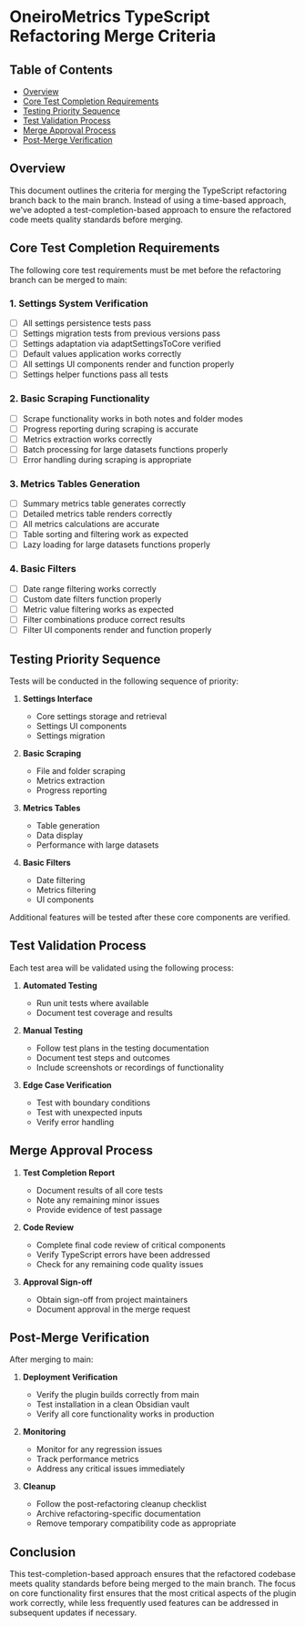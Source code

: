 # OneiroMetrics TypeScript Refactoring Merge Criteria

## Table of Contents
- [Overview](#overview)
- [Core Test Completion Requirements](#core-test-completion-requirements)
- [Testing Priority Sequence](#testing-priority-sequence)
- [Test Validation Process](#test-validation-process)
- [Merge Approval Process](#merge-approval-process)
- [Post-Merge Verification](#post-merge-verification)

## Overview

This document outlines the criteria for merging the TypeScript refactoring branch back to the main branch. Instead of using a time-based approach, we've adopted a test-completion-based approach to ensure the refactored code meets quality standards before merging.

## Core Test Completion Requirements

The following core test requirements must be met before the refactoring branch can be merged to main:

### 1. Settings System Verification
- [ ] All settings persistence tests pass
- [ ] Settings migration tests from previous versions pass
- [ ] Settings adaptation via adaptSettingsToCore verified
- [ ] Default values application works correctly
- [ ] All settings UI components render and function properly
- [ ] Settings helper functions pass all tests

### 2. Basic Scraping Functionality
- [ ] Scrape functionality works in both notes and folder modes
- [ ] Progress reporting during scraping is accurate
- [ ] Metrics extraction works correctly
- [ ] Batch processing for large datasets functions properly
- [ ] Error handling during scraping is appropriate

### 3. Metrics Tables Generation
- [ ] Summary metrics table generates correctly
- [ ] Detailed metrics table renders correctly
- [ ] All metrics calculations are accurate
- [ ] Table sorting and filtering work as expected
- [ ] Lazy loading for large datasets functions properly

### 4. Basic Filters
- [ ] Date range filtering works correctly
- [ ] Custom date filters function properly
- [ ] Metric value filtering works as expected
- [ ] Filter combinations produce correct results
- [ ] Filter UI components render and function properly

## Testing Priority Sequence

Tests will be conducted in the following sequence of priority:

1. **Settings Interface**
   - Core settings storage and retrieval
   - Settings UI components
   - Settings migration

2. **Basic Scraping**
   - File and folder scraping
   - Metrics extraction
   - Progress reporting

3. **Metrics Tables**
   - Table generation
   - Data display
   - Performance with large datasets

4. **Basic Filters**
   - Date filtering
   - Metrics filtering
   - UI components

Additional features will be tested after these core components are verified.

## Test Validation Process

Each test area will be validated using the following process:

1. **Automated Testing**
   - Run unit tests where available
   - Document test coverage and results

2. **Manual Testing**
   - Follow test plans in the testing documentation
   - Document test steps and outcomes
   - Include screenshots or recordings of functionality

3. **Edge Case Verification**
   - Test with boundary conditions
   - Test with unexpected inputs
   - Verify error handling

## Merge Approval Process

1. **Test Completion Report**
   - Document results of all core tests
   - Note any remaining minor issues
   - Provide evidence of test passage

2. **Code Review**
   - Complete final code review of critical components
   - Verify TypeScript errors have been addressed
   - Check for any remaining code quality issues

3. **Approval Sign-off**
   - Obtain sign-off from project maintainers
   - Document approval in the merge request

## Post-Merge Verification

After merging to main:

1. **Deployment Verification**
   - Verify the plugin builds correctly from main
   - Test installation in a clean Obsidian vault
   - Verify all core functionality works in production

2. **Monitoring**
   - Monitor for any regression issues
   - Track performance metrics
   - Address any critical issues immediately

3. **Cleanup**
   - Follow the post-refactoring cleanup checklist
   - Archive refactoring-specific documentation
   - Remove temporary compatibility code as appropriate

## Conclusion

This test-completion-based approach ensures that the refactored codebase meets quality standards before being merged to the main branch. The focus on core functionality first ensures that the most critical aspects of the plugin work correctly, while less frequently used features can be addressed in subsequent updates if necessary. 